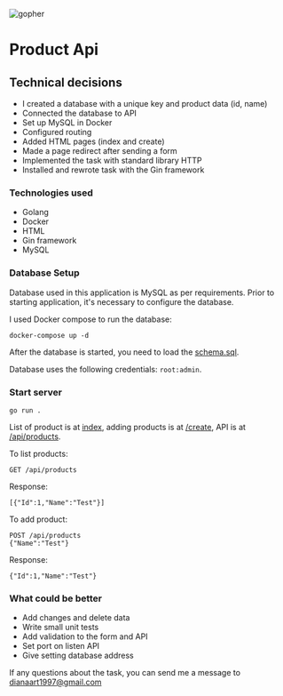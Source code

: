 ![gopher](https://camo.githubusercontent.com/20d197aca375375e6b8401364f51aad3e06b3e427b357480e81cc90e510c3bb7/68747470733a2f2f6873746f2e6f72672f776562742f69682f64732f66752f696864736675716e693561706a306d793138746e756b7a7a7477302e706e67 "Орк")

Product Api
=========== 
## Technical decisions
+ I created a database with a unique key and product data (id, name)
+ Connected the database to API
+ Set up MySQL in Docker
+ Configured routing
+ Added HTML pages (index and create)
+ Made a page redirect after sending a form
+ Implemented the task with standard library HTTP
+ Installed and rewrote task with the Gin framework

### Technologies used
+ Golang
+ Docker
+ HTML
+ Gin framework
+ MySQL

### Database Setup
Database used in this application is MySQL as per requirements.
Prior to starting application, it's necessary to configure the database.

I used Docker compose to run the database:
```
docker-compose up -d
```

After the database is started, you need to load the [schema.sql](./schema.sql).

Database uses the following credentials: `root:admin`.

### Start server

```
go run .
```

List of product is at [index](http://localhost:8181/), adding products is at [/create](http://localhost:8181/create),
API is at [/api/products](http://localhost:8181/api/products).

To list products:
```
GET /api/products
```
Response:
```
[{"Id":1,"Name":"Test"}]
```

To add product:
```
POST /api/products
{"Name":"Test"}
```
Response:
```
{"Id":1,"Name":"Test"}
```

### What could be better
+ Add changes and delete data
+ Write small unit tests
+ Add validation to the form and API
+ Set port on listen API
+ Give setting database address

If any questions about the task, you can send me a message to dianaart1997@gmail.com
